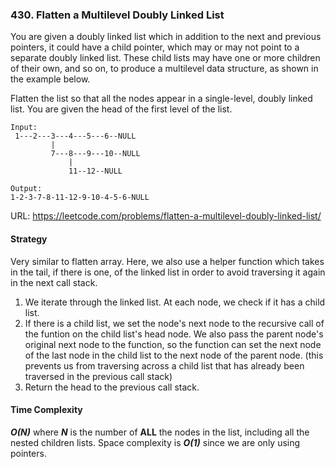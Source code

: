 ### 430. Flatten a Multilevel Doubly Linked List
You are given a doubly linked list which in addition to the next and previous pointers, it could have a child pointer, which may or may not point to a separate doubly linked list. These child lists may have one or more children of their own, and so on, to produce a multilevel data structure, as shown in the example below.

Flatten the list so that all the nodes appear in a single-level, doubly linked list. You are given the head of the first level of the list.

```
Input:
 1---2---3---4---5---6--NULL
         |
         7---8---9---10--NULL
             |
             11--12--NULL

Output:
1-2-3-7-8-11-12-9-10-4-5-6-NULL
```

URL: https://leetcode.com/problems/flatten-a-multilevel-doubly-linked-list/

#### Strategy
Very similar to flatten array. Here, we also use a helper function which takes in the tail, if there is one, of the linked list in order to avoid traversing it again in the next call stack. 
1. We iterate through the linked list. At each node, we check if it has a child list. 
2. If there is a child list, we set the node's next node to the recursive call of the funtion on the child list's head node. We also pass the parent node's original next node to the function, so the function can set the next node of the last node in the child list to the next node of the parent node. (this prevents us from traversing across a child list that has already been traversed in the previous call stack)
3. Return the head to the previous call stack. 


#### Time Complexity
***O(N)*** where ***N*** is the number of **ALL** the nodes in the list, including all the nested children lists. Space complexity is ***O(1)*** since we are only using pointers. 
